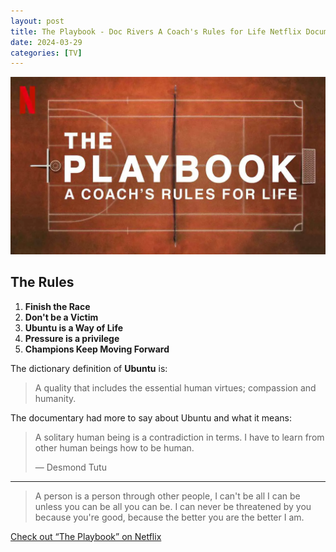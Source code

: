 ```yaml
---
layout: post
title: The Playbook - Doc Rivers A Coach's Rules for Life Netflix Documentary
date: 2024-03-29
categories: [TV]
---
```


![The Playbook Netflix Documentary](/images/the-playbook.webp)

## The Rules

1. **Finish the Race**
2. **Don't be a Victim**
3. **Ubuntu is a Way of Life**
4. **Pressure is a privilege**
5. **Champions Keep Moving Forward**

The dictionary definition of **Ubuntu** is:

> A quality that includes the essential human virtues; compassion and humanity.

The documentary had more to say about Ubuntu and what it means:

> A solitary human being is a contradiction in terms. I have to learn from other human beings how to be human.
>
> — Desmond Tutu

---

> A person is a person through other people, I can't be all I can be unless you can be all you can be. I can never be threatened by you because you're good, because the better you are the better I am.

[Check out “The Playbook” on Netflix](https://www.netflix.com/us/title/81025735?s=i&trkid=260054134&vlang=en&clip=81274111)
